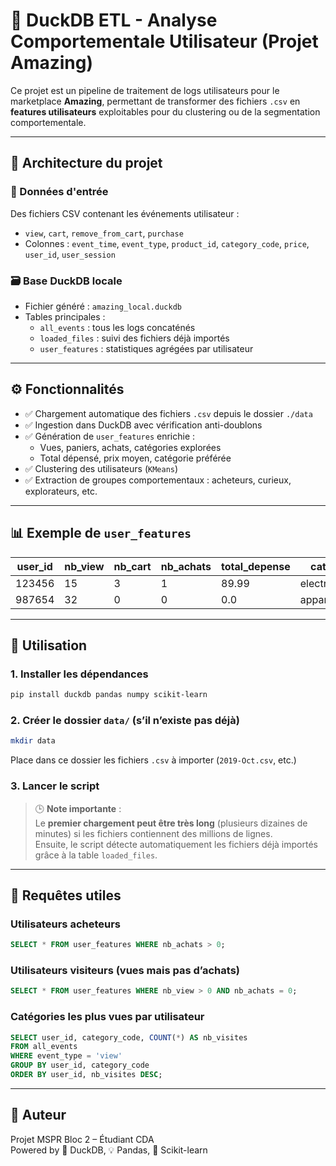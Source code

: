 # 🦆 DuckDB ETL - Analyse Comportementale Utilisateur (Projet Amazing)

Ce projet est un pipeline de traitement de logs utilisateurs pour le marketplace **Amazing**, permettant de transformer des fichiers `.csv` en **features utilisateurs** exploitables pour du clustering ou de la segmentation comportementale.

---

## 🧱 Architecture du projet

### 📁 Données d'entrée
Des fichiers CSV contenant les événements utilisateur :

- `view`, `cart`, `remove_from_cart`, `purchase`
- Colonnes : `event_time`, `event_type`, `product_id`, `category_code`, `price`, `user_id`, `user_session`

### 🗃️ Base DuckDB locale
- Fichier généré : `amazing_local.duckdb`
- Tables principales :
  - `all_events` : tous les logs concaténés
  - `loaded_files` : suivi des fichiers déjà importés
  - `user_features` : statistiques agrégées par utilisateur

---

## ⚙️ Fonctionnalités

- ✅ Chargement automatique des fichiers `.csv` depuis le dossier `./data`
- ✅ Ingestion dans DuckDB avec vérification anti-doublons
- ✅ Génération de `user_features` enrichie :
  - Vues, paniers, achats, catégories explorées
  - Total dépensé, prix moyen, catégorie préférée
- ✅ Clustering des utilisateurs (`KMeans`)
- ✅ Extraction de groupes comportementaux : acheteurs, curieux, explorateurs, etc.

---

## 📊 Exemple de `user_features`

| user_id | nb_view | nb_cart | nb_achats | total_depense | category_top       |
|---------|---------|---------|-----------|----------------|--------------------|
| 123456  | 15      | 3       | 1         | 89.99          | electronics.phone  |
| 987654  | 32      | 0       | 0         | 0.0            | apparel.shoes      |

---

## 🚀 Utilisation

### 1. Installer les dépendances

```bash
pip install duckdb pandas numpy scikit-learn
```

### 2. Créer le dossier `data/` (s’il n’existe pas déjà)

```bash
mkdir data
```

Place dans ce dossier les fichiers `.csv` à importer (`2019-Oct.csv`, etc.)

### 3. Lancer le script

> 🕒 **Note importante** :  
> Le **premier chargement peut être très long** (plusieurs dizaines de minutes) si les fichiers contiennent des millions de lignes.  
> Ensuite, le script détecte automatiquement les fichiers déjà importés grâce à la table `loaded_files`.

---

## 🔎 Requêtes utiles

### Utilisateurs acheteurs

```sql
SELECT * FROM user_features WHERE nb_achats > 0;
```

### Utilisateurs visiteurs (vues mais pas d’achats)

```sql
SELECT * FROM user_features WHERE nb_view > 0 AND nb_achats = 0;
```

### Catégories les plus vues par utilisateur

```sql
SELECT user_id, category_code, COUNT(*) AS nb_visites
FROM all_events
WHERE event_type = 'view'
GROUP BY user_id, category_code
ORDER BY user_id, nb_visites DESC;
```

---

## 👤 Auteur

Projet MSPR Bloc 2 – Étudiant CDA  
Powered by 🦆 DuckDB, 💡 Pandas, 🤖 Scikit-learn
